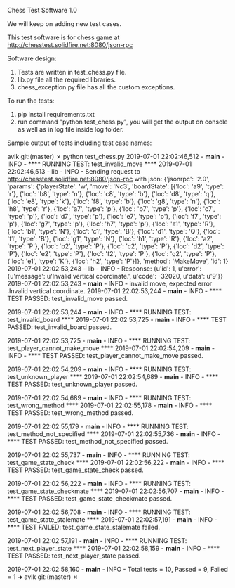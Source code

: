 Chess Test Software 1.0

We will keep on adding new test cases.

This test software is for chess game at http://chesstest.solidfire.net:8080/json-rpc

Software design:

1. Tests are written in test_chess.py file.
2. lib.py file all the required libraries.
3. chess_exception.py file has all the custom exceptions.

To run the tests:

1. pip install requirements.txt
2. run command "python test_chess.py", you will get the output on console as
   well as in log file inside log folder.

Sample output of tests including test case names:

avik git:(master) ✗ python test_chess.py
2019-07-01 22:02:46,512 - __main__ - INFO - **** RUNNING TEST: test_invalid_move ****
2019-07-01 22:02:46,513 - lib - INFO - Sending request to http://chesstest.solidfire.net:8080/json-rpc with json: {'jsonrpc': '2.0', 'params': {'playerState': 'w', 'move': 'Nc3', 'boardState': [{'loc': 'a9', 'type': 'r'}, {'loc': 'b8', 'type': 'n'}, {'loc': 'c8', 'type': 'b'}, {'loc': 'd8', 'type': 'q'}, {'loc': 'e8', 'type': 'k'}, {'loc': 'f8', 'type': 'b'}, {'loc': 'g8', 'type': 'n'}, {'loc': 'h8', 'type': 'r'}, {'loc': 'a7', 'type': 'p'}, {'loc': 'b7', 'type': 'p'}, {'loc': 'c7', 'type': 'p'}, {'loc': 'd7', 'type': 'p'}, {'loc': 'e7', 'type': 'p'}, {'loc': 'f7', 'type': 'p'}, {'loc': 'g7', 'type': 'p'}, {'loc': 'h7', 'type': 'p'}, {'loc': 'a1', 'type': 'R'}, {'loc': 'b1', 'type': 'N'}, {'loc': 'c1', 'type': 'B'}, {'loc': 'd1', 'type': 'Q'}, {'loc': 'f1', 'type': 'B'}, {'loc': 'g1', 'type': 'N'}, {'loc': 'h1', 'type': 'R'}, {'loc': 'a2', 'type': 'P'}, {'loc': 'b2', 'type': 'P'}, {'loc': 'c2', 'type': 'P'}, {'loc': 'd2', 'type': 'P'}, {'loc': 'e2', 'type': 'P'}, {'loc': 'f2', 'type': 'P'}, {'loc': 'g2', 'type': 'P'}, {'loc': 'e1', 'type': 'K'}, {'loc': 'h2', 'type': 'P'}]}, 'method': 'MakeMove', 'id': 1}
2019-07-01 22:02:53,243 - lib - INFO - Response: {u'id': 1, u'error': {u'message': u'Invalid vertical coordinate.', u'code': -32020, u'data': u'9'}}
2019-07-01 22:02:53,243 - __main__ - INFO - invalid move, expected error :Invalid vertical coordinate.
2019-07-01 22:02:53,244 - __main__ - INFO - **** TEST PASSED: test_invalid_move passed.

2019-07-01 22:02:53,244 - __main__ - INFO - **** RUNNING TEST: test_invalid_board ****
2019-07-01 22:02:53,725 - __main__ - INFO - **** TEST PASSED: test_invalid_board passed.

2019-07-01 22:02:53,725 - __main__ - INFO - **** RUNNING TEST: test_player_cannot_make_move ****
2019-07-01 22:02:54,209 - __main__ - INFO - **** TEST PASSED: test_player_cannot_make_move passed.

2019-07-01 22:02:54,209 - __main__ - INFO - **** RUNNING TEST: test_unknown_player ****
2019-07-01 22:02:54,689 - __main__ - INFO - **** TEST PASSED: test_unknown_player passed.

2019-07-01 22:02:54,689 - __main__ - INFO - **** RUNNING TEST: test_wrong_method ****
2019-07-01 22:02:55,178 - __main__ - INFO - **** TEST PASSED: test_wrong_method passed.

2019-07-01 22:02:55,179 - __main__ - INFO - **** RUNNING TEST: test_method_not_specified ****
2019-07-01 22:02:55,736 - __main__ - INFO - **** TEST PASSED: test_method_not_specified passed.

2019-07-01 22:02:55,737 - __main__ - INFO - **** RUNNING TEST: test_game_state_check ****
2019-07-01 22:02:56,222 - __main__ - INFO - **** TEST PASSED: test_game_state_check passed.

2019-07-01 22:02:56,222 - __main__ - INFO - **** RUNNING TEST: test_game_state_checkmate ****
2019-07-01 22:02:56,707 - __main__ - INFO - **** TEST PASSED: test_game_state_checkmate passed.

2019-07-01 22:02:56,708 - __main__ - INFO - **** RUNNING TEST: test_game_state_stalemate ****
2019-07-01 22:02:57,191 - __main__ - INFO - **** TEST FAILED: test_game_state_stalemate failed.

2019-07-01 22:02:57,191 - __main__ - INFO - **** RUNNING TEST: test_next_player_state ****
2019-07-01 22:02:58,159 - __main__ - INFO - **** TEST PASSED: test_next_player_state passed.

2019-07-01 22:02:58,160 - __main__ - INFO -
Total tests = 10, Passed = 9, Failed = 1
➜  avik git:(master) ✗
